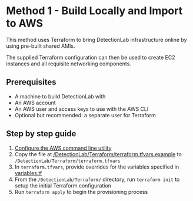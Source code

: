 # Method 1 - Build Locally and Import to AWS

This method uses Terraform to bring DetectionLab infrastructure online by using pre-built shared AMIs.

The supplied Terraform configuration can then be used to create EC2 instances and all requisite networking components.

## Prerequisites
* A machine to build DetectionLab with
* An AWS account
* An AWS user and access keys to use with the AWS CLI
* Optional but recommended: a separate user for Terraform

## Step by step guide

1. [Configure the AWS command line utility](https://docs.aws.amazon.com/polly/latest/dg/setup-aws-cli.html)
2. Copy the file at [/DetectionLab/Terraform/terraform.tfvars.example](./terraform.tfvars.example) to `/DetectionLab/Terraform/terraform.tfvars`
3. In `terraform.tfvars`, provide overrides for the variables specified in [variables.tf](./variables.tf)
4. From the `/DetectionLab/Terraform/` directory, run `terraform init` to setup the initial Terraform configuration
5. Run `terraform apply` to begin the provisioning process
